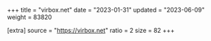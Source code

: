 +++
title = "virbox.net"
date = "2023-01-31"
updated = "2023-06-09"
weight = 83820

[extra]
source = "https://virbox.net"
ratio = 2
size = 82
+++
